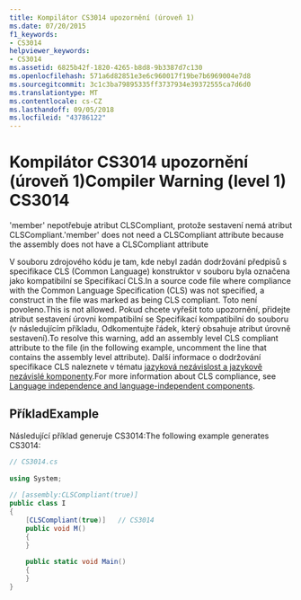 ```yaml
---
title: Kompilátor CS3014 upozornění (úroveň 1)
ms.date: 07/20/2015
f1_keywords:
- CS3014
helpviewer_keywords:
- CS3014
ms.assetid: 6825b42f-1820-4265-b8d8-9b3387d7c130
ms.openlocfilehash: 571a6d82851e3e6c960017f19be7b6969004e7d8
ms.sourcegitcommit: 3c1c3ba79895335ff3737934e39372555ca7d6d0
ms.translationtype: MT
ms.contentlocale: cs-CZ
ms.lasthandoff: 09/05/2018
ms.locfileid: "43786122"
---
```

# <a name="compiler-warning-level-1-cs3014"></a><span data-ttu-id="52efd-102">Kompilátor CS3014 upozornění (úroveň 1)</span><span class="sxs-lookup"><span data-stu-id="52efd-102">Compiler Warning (level 1) CS3014</span></span>
<span data-ttu-id="52efd-103">'member' nepotřebuje atribut CLSCompliant, protože sestavení nemá atribut CLSCompliant.</span><span class="sxs-lookup"><span data-stu-id="52efd-103">'member' does not need a CLSCompliant attribute because the assembly does not have a CLSCompliant attribute</span></span>  
  
 <span data-ttu-id="52efd-104">V souboru zdrojového kódu je tam, kde nebyl zadán dodržování předpisů s specifikace CLS (Common Language) konstruktor v souboru byla označena jako kompatibilní se Specifikací CLS.</span><span class="sxs-lookup"><span data-stu-id="52efd-104">In a source code file where compliance with the Common Language Specification (CLS) was not specified, a construct in the file was marked as being CLS compliant.</span></span> <span data-ttu-id="52efd-105">Toto není povoleno.</span><span class="sxs-lookup"><span data-stu-id="52efd-105">This is not allowed.</span></span> <span data-ttu-id="52efd-106">Pokud chcete vyřešit toto upozornění, přidejte atribut sestavení úrovni kompatibilní se Specifikací kompatibilní do souboru (v následujícím příkladu, Odkomentujte řádek, který obsahuje atribut úrovně sestavení).</span><span class="sxs-lookup"><span data-stu-id="52efd-106">To resolve this warning, add an assembly level CLS compliant attribute to the file (in the following example, uncomment the line that contains the assembly level attribute).</span></span> <span data-ttu-id="52efd-107">Další informace o dodržování specifikace CLS naleznete v tématu [jazyková nezávislost a jazykově nezávislé komponenty](~/docs/standard/language-independence.md).</span><span class="sxs-lookup"><span data-stu-id="52efd-107">For more information about CLS compliance, see [Language independence and language-independent components](~/docs/standard/language-independence.md).</span></span>  
  
## <a name="example"></a><span data-ttu-id="52efd-108">Příklad</span><span class="sxs-lookup"><span data-stu-id="52efd-108">Example</span></span>  
 <span data-ttu-id="52efd-109">Následující příklad generuje CS3014:</span><span class="sxs-lookup"><span data-stu-id="52efd-109">The following example generates CS3014:</span></span>  
  
```csharp  
// CS3014.cs  
  
using System;  
  
// [assembly:CLSCompliant(true)]  
public class I  
{  
    [CLSCompliant(true)]   // CS3014  
    public void M()  
    {  
    }  
  
    public static void Main()  
    {  
    }  
}  
```
